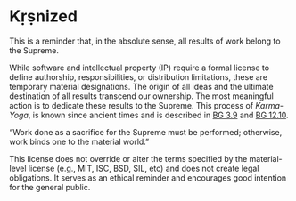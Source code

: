 # Kṛṣnized

This is a reminder that, in the absolute sense, all results of work belong to the Supreme.
<!-- Personality of Godhead Kṛṣṇa (also known as Allah, Jehovah and [thousands of other names]((https://vedabase.io/en/library/sb/10/51/36/)))-->

While software and intellectual property (IP) require a formal license to define authorship, responsibilities, or distribution limitations, these are temporary material designations. The origin of all ideas and the ultimate destination of all results transcend our ownership. The most meaningful action is to dedicate these results to the Supreme. This process of _Karma-Yoga_, is known since ancient times and is described in [BG 3.9](https://vedabase.io/en/library/bg/3/9/) and [BG 12.10](https://vedabase.io/en/library/bg/12/10/).

“Work done as a sacrifice for the Supreme must be performed; otherwise, work binds one to the material world.”

This license does not override or alter the terms specified by the material-level license (e.g., MIT, ISC, BSD, SIL, etc) and does not create legal obligations. It serves as an ethical reminder and encourages good intention for the general public.
